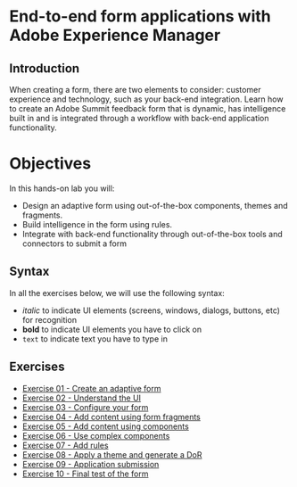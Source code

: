 # End-to-end form applications with Adobe Experience Manager

## Introduction
When creating a form, there are two elements to consider: customer experience and technology, such as your back-end integration. Learn how to create an Adobe Summit feedback form that is dynamic, has intelligence built in and is integrated through a workflow with back-end application functionality.

# Objectives
In this hands-on lab you will:  
* Design an adaptive form using out-of-the-box components, themes and fragments.
* Build intelligence in the form using rules.
* Integrate with back-end functionality through out-of-the-box tools and connectors to submit a form


## Syntax
In all the exercises below, we will use the following syntax:
* *italic* to indicate UI elements (screens, windows, dialogs, buttons, etc) for recognition
* **bold** to indicate UI elements you have to click on
* `text` to indicate text you have to type in

## Exercises
* [Exercise 01 - Create an adaptive form](exercise01/)
* [Exercise 02 - Understand the UI](exercise02/)
* [Exercise 03 - Configure your form](exercise03/)
* [Exercise 04 - Add content using form fragments](exercise04/)
* [Exercise 05 - Add content using components](exercise05/)
* [Exercise 06 - Use complex components](exercise06/)
* [Exercise 07 - Add rules](exercise07/)
* [Exercise 08 - Apply a theme and generate a DoR](exercise08/)
* [Exercise 09 - Application submission](exercise09/)
* [Exercise 10 - Final test of the form](exercise10/)

